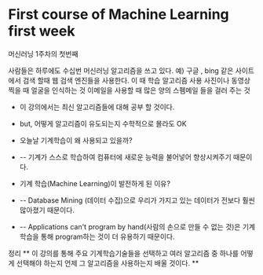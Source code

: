 # First course of Machine Learning first week 
머신러닝 1주차의 첫번째


사람들은 하루에도 수십번 머신러닝 알고리즘을 쓰고 있다.
예) 
구글 , bing 같은 사이트에서 검색 할때 웹 검색 엔진들을 사용한다. 이 때 학습 알고리즘 사용
사진이나 동영상 찍을 때 얼굴을 인식하는 것
이메일을 사용할 때 많은 양의 스펨메일 들을 걸러 주는 것


* 이 강의에서는 최신 알고리즘들에 대해 공부 할 것이다.
* but, 어떻게 알고리즘이 유도되는지 수학적으로 몰라도 OK


* 오늘날 기계학습이 왜 사용되고 있을까? 
* -- 기계가 스스로 학습하여 컴퓨터에 새로운 능력을 불어넣어 향상시켜주기 때문이다.


* 기계 학습(Machine Learning)이 발전하게 된 이유?
* -- Database Mining (데이터 수집)으로 우리가 가지고 있는 데이터가 전보다 훨씬 많아졌기 때문이다.
* -- Applications can't program by hand(사람의 손으로 만들 수 없는 것)은 기계 학습을 통해 program하는 것이 더 유용하기 때문이다.


정리
** 이 강의를 통해 주요 기계학습기술들을 선택하고 여러 알고리즘 중 하나를 어떻게 선택해야 하는지 언제 그 알고리즘을 사용하는지 배울 것이다. **
